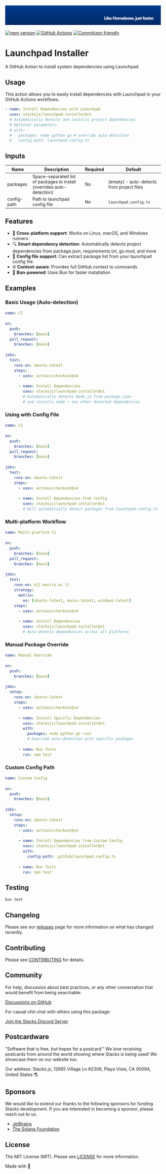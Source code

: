 <p align="center"><img src=".github/art/cover.jpg" alt="Social Card of this repo"></p>

[![npm version][npm-version-src]][npm-version-href]
[![GitHub Actions][github-actions-src]][github-actions-href]
[![Commitizen friendly](https://img.shields.io/badge/commitizen-friendly-brightgreen.svg)](http://commitizen.github.io/cz-cli/)
<!-- [![npm downloads][npm-downloads-src]][npm-downloads-href] -->
<!-- [![Codecov][codecov-src]][codecov-href] -->

# Launchpad Installer

A GitHub Action to install system dependencies using Launchpad.

## Usage

This action allows you to easily install dependencies with Launchpad in your GitHub Actions workflows.

```yaml
- name: Install Dependencies with Launchpad
  uses: stacksjs/launchpad-installer@v1
  # Automatically detects and installs project dependencies
  # Optional parameters:
  # with:
  #   packages: node python go # override auto-detection
  #   config-path: launchpad.config.ts
```

## Inputs

| Name       | Description                           | Required | Default              |
|------------|---------------------------------------|----------|----------------------|
| packages   | Space-separated list of packages to install (overrides auto-detection) | No  | (empty) - auto-detects from project files |
| config-path | Path to launchpad config file        | No       | `launchpad.config.ts` |

## Features

- 🚀 **Cross-platform support**: Works on Linux, macOS, and Windows runners
- 🔍 **Smart dependency detection**: Automatically detects project dependencies from package.json, requirements.txt, go.mod, and more
- 🔄 **Config file support**: Can extract package list from your launchpad config file
- 🌐 **Context-aware**: Provides full GitHub context to commands
- 🔧 **Bun-powered**: Uses Bun for faster installation

## Examples

### Basic Usage (Auto-detection)

```yaml
name: CI

on:
  push:
    branches: [main]
  pull_request:
    branches: [main]

jobs:
  test:
    runs-on: ubuntu-latest
    steps:
      - uses: actions/checkout@v4

      - name: Install Dependencies
        uses: stacksjs/launchpad-installer@v1
        # Automatically detects Node.js from package.json
        # and installs node + any other detected dependencies
```

### Using with Config File

```yaml
name: CI

on:
  push:
    branches: [main]
  pull_request:
    branches: [main]

jobs:
  test:
    runs-on: ubuntu-latest
    steps:
      - uses: actions/checkout@v4

      - name: Install Dependencies from Config
        uses: stacksjs/launchpad-installer@v1
        # Will automatically detect packages from launchpad.config.ts
```

### Multi-platform Workflow

```yaml
name: Multi-platform CI

on:
  push:
    branches: [main]
  pull_request:
    branches: [main]

jobs:
  test:
    runs-on: ${{ matrix.os }}
    strategy:
      matrix:
        os: [ubuntu-latest, macos-latest, windows-latest]
    steps:
      - uses: actions/checkout@v4

      - name: Install Dependencies
        uses: stacksjs/launchpad-installer@v1
        # Auto-detects dependencies across all platforms
```

### Manual Package Override

```yaml
name: Manual Override

on:
  push:
    branches: [main]

jobs:
  setup:
    runs-on: ubuntu-latest
    steps:
      - uses: actions/checkout@v4

      - name: Install Specific Dependencies
        uses: stacksjs/launchpad-installer@v1
        with:
          packages: node python go rust
          # Override auto-detection with specific packages

      - name: Run Tests
        run: npm test
```

### Custom Config Path

```yaml
name: Custom Config

on:
  push:
    branches: [main]

jobs:
  setup:
    runs-on: ubuntu-latest
    steps:
      - uses: actions/checkout@v4

      - name: Install Dependencies from Custom Config
        uses: stacksjs/launchpad-installer@v1
        with:
          config-path: .github/launchpad.config.ts

      - name: Run Tests
        run: npm test
```

## Testing

```bash
bun test
```

## Changelog

Please see our [releases](https://github.com/stacksjs/launchpad-installer/releases) page for more information on what has changed recently.

## Contributing

Please see [CONTRIBUTING](.github/CONTRIBUTING.md) for details.

## Community

For help, discussion about best practices, or any other conversation that would benefit from being searchable:

[Discussions on GitHub](https://github.com/stacksjs/launchpad/discussions)

For casual chit-chat with others using this package:

[Join the Stacks Discord Server](https://discord.gg/stacksjs)

## Postcardware

"Software that is free, but hopes for a postcard." We love receiving postcards from around the world showing where Stacks is being used! We showcase them on our website too.

Our address: Stacks.js, 12665 Village Ln #2306, Playa Vista, CA 90094, United States 🌎

## Sponsors

We would like to extend our thanks to the following sponsors for funding Stacks development. If you are interested in becoming a sponsor, please reach out to us.

- [JetBrains](https://www.jetbrains.com/)
- [The Solana Foundation](https://solana.com/)

## License

The MIT License (MIT). Please see [LICENSE](LICENSE.md) for more information.

Made with 💙

<!-- Badges -->
[npm-version-src]: https://img.shields.io/npm/v/launchpad-installer?style=flat-square
[npm-version-href]: https://npmjs.com/package/launchpad-installer
[github-actions-src]: https://img.shields.io/github/actions/workflow/status/stacksjs/launchpad-installer/ci.yml?style=flat-square&branch=main
[github-actions-href]: https://github.com/stacksjs/launchpad-installer/actions?query=workflow%3Aci

<!-- [codecov-src]: https://img.shields.io/codecov/c/gh/stacksjs/launchpad-installer/main?style=flat-square
[codecov-href]: https://codecov.io/gh/stacksjs/launchpad-installer -->
